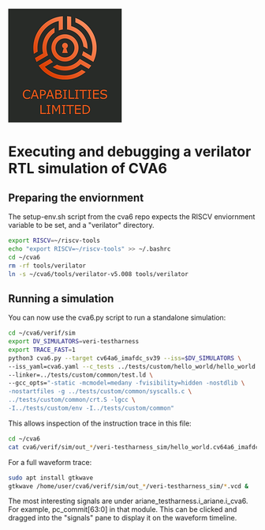 ![Cap Ltd Logo](./img/CapLtdLogo.png)

# Executing and debugging a verilator RTL simulation of CVA6

## Preparing the enviornment

The setup-env.sh script from the cva6 repo expects the RISCV enviornment variable to be set, and a "verilator" directory.

```sh
export RISCV=~/riscv-tools
echo "export RISCV=~/riscv-tools" >> ~/.bashrc
cd ~/cva6
rm -rf tools/verilator
ln -s ~/cva6/tools/verilator-v5.008 tools/verilator
```

## Running a simulation

You can now use the cva6.py script to run a standalone simulation:
```sh
cd ~/cva6/verif/sim
export DV_SIMULATORS=veri-testharness
export TRACE_FAST=1
python3 cva6.py --target cv64a6_imafdc_sv39 --iss=$DV_SIMULATORS \
--iss_yaml=cva6.yaml --c_tests ../tests/custom/hello_world/hello_world.c \
--linker=../tests/custom/common/test.ld \
--gcc_opts="-static -mcmodel=medany -fvisibility=hidden -nostdlib \
-nostartfiles -g ../tests/custom/common/syscalls.c \
../tests/custom/common/crt.S -lgcc \
-I../tests/custom/env -I../tests/custom/common"
```

This allows inspection of the instruction trace in this file:

```sh
cd ~/cva6
cat cva6/verif/sim/out_*/veri-testharness_sim/hello_world.cv64a6_imafdc_sv39.log.iss
```

For a full waveform trace:
```sh
sudo apt install gtkwave
gtkwave /home/user/cva6/verif/sim/out_*/veri-testharness_sim/*.vcd &
```

The most interesting signals are under ariane_testharness.i_ariane.i_cva6.  For example, pc_commit[63:0] in that module.  This can be clicked and dragged into the "signals" pane to display it on the waveform timeline.
